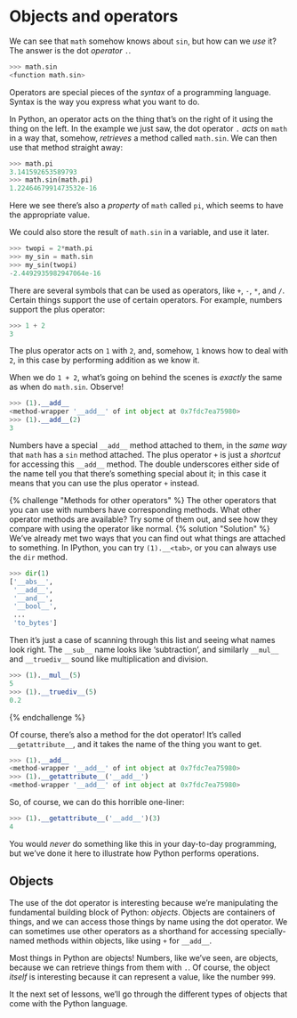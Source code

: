 # Objects and operators

We can see that `math` somehow knows about `sin`, but how can we _use_ it? The 
answer is the dot _operator_ `.`.

```python
>>> math.sin
<function math.sin>
```

Operators are special pieces of the _syntax_ of a programming language.
Syntax is the way you express what you want to do.

In Python, an operator acts on the thing that’s on the right of it using the 
thing on the left. In the example we just saw, the dot operator `.` _acts_ on 
`math` in a way that, somehow, _retrieves_ a method called `math.sin`. We can 
then use that method straight away:

```python
>>> math.pi
3.141592653589793
>>> math.sin(math.pi)
1.2246467991473532e-16
```

Here we see there’s also a _property_ of `math` called `pi`, which seems to 
have the appropriate value.

We could also store the result of `math.sin` in a variable, and use it later.

```python
>>> twopi = 2*math.pi
>>> my_sin = math.sin
>>> my_sin(twopi)
-2.4492935982947064e-16
```

There are several symbols that can be used as operators, like `+`, `-`, `*`, 
and `/`. Certain things support the use of certain operators. For example, 
numbers support the plus operator:

```python
>>> 1 + 2
3
```

The plus operator acts on `1` with `2`, and, somehow, `1` knows how to deal 
with `2`, in this case by performing addition as we know it.

When we do `1 + 2`, what’s going on behind the scenes is _exactly_ the same as 
when do `math.sin`. Observe!

```python
>>> (1).__add__
<method-wrapper '__add__' of int object at 0x7fdc7ea75980>
>>> (1).__add__(2)
3
```

Numbers have a special `__add__` method attached to them, in the _same way_ 
that `math` has a `sin` method attached. The plus operator `+` is just a 
_shortcut_ for accessing this `__add__` method. The double underscores either 
side of the name tell you that there’s something special about it; in this case 
it means that you can use the plus operator `+` instead.

{% challenge "Methods for other operators" %}
The other operators that you can use with numbers have corresponding methods. 
What other operator methods are available? Try some of them out, and see how 
they compare with using the operator like normal.
{% solution "Solution" %}
We’ve already met two ways that you can find out what things are attached to 
something. In IPython, you can try `(1).__<tab>`, or you can always use the 
`dir` method.

```python
>>> dir(1)
['__abs__',
 '__add__',
 '__and__',
 '__bool__',
 ...
 'to_bytes']
```

Then it’s just a case of scanning through this list and seeing what names look 
right. The `__sub__` name looks like ‘subtraction’, and similarly `__mul__` and 
`__truediv__` sound like multiplication and division.

```python
>>> (1).__mul__(5)
5
>>> (1).__truediv__(5)
0.2
```
{% endchallenge %}

Of course, there’s also a method for the dot operator! It’s called 
`__getattribute__`, and it takes the name of the thing you want to get.

```python
>>> (1).__add__
<method-wrapper '__add__' of int object at 0x7fdc7ea75980>
>>> (1).__getattribute__('__add__')
<method-wrapper '__add__' of int object at 0x7fdc7ea75980>
```

So, of course, we can do this horrible one-liner:

```python
>>> (1).__getattribute__('__add__')(3)
4
```

You would _never_ do something like this in your day-to-day programming, but 
we’ve done it here to illustrate how Python performs operations.

## Objects

The use of the dot operator is interesting because we’re manipulating the 
fundamental building block of Python: _objects_. Objects are containers of 
things, and we can access those things by name using the dot operator.
We can sometimes use other operators as a shorthand for accessing 
specially-named methods within objects, like using `+` for `__add__`.

Most things in Python are objects! Numbers, like we’ve seen, are objects, 
because we can retrieve things from them with `.`.  Of course, the object 
_itself_ is interesting because it can represent a value, like the number 
`999`.

It the next set of lessons, we’ll go through the different types of objects 
that come with the Python language.
